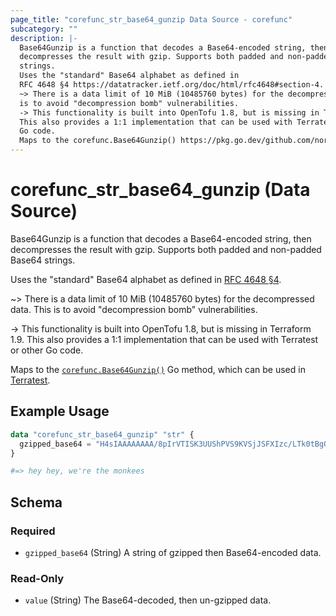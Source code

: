 ```yaml
---
page_title: "corefunc_str_base64_gunzip Data Source - corefunc"
subcategory: ""
description: |-
  Base64Gunzip is a function that decodes a Base64-encoded string, then
  decompresses the result with gzip. Supports both padded and non-padded Base64
  strings.
  Uses the "standard" Base64 alphabet as defined in
  RFC 4648 §4 https://datatracker.ietf.org/doc/html/rfc4648#section-4.
  ~> There is a data limit of 10 MiB (10485760 bytes) for the decompressed data. This
  is to avoid "decompression bomb" vulnerabilities.
  -> This functionality is built into OpenTofu 1.8, but is missing in Terraform 1.9.
  This also provides a 1:1 implementation that can be used with Terratest or other
  Go code.
  Maps to the corefunc.Base64Gunzip() https://pkg.go.dev/github.com/northwood-labs/terraform-provider-corefunc/v2/corefunc#Base64Gunzip Go method, which can be used in Terratest https://terratest.gruntwork.io.
---
```


# corefunc_str_base64_gunzip (Data Source)

Base64Gunzip is a function that decodes a Base64-encoded string, then
decompresses the result with gzip. Supports both padded and non-padded Base64
strings.

Uses the "standard" Base64 alphabet as defined in
[RFC 4648 §4](https://datatracker.ietf.org/doc/html/rfc4648#section-4).

~> There is a data limit of 10 MiB (10485760 bytes) for the decompressed data. This
is to avoid "decompression bomb" vulnerabilities.

-> This functionality is built into OpenTofu 1.8, but is missing in Terraform 1.9.
This also provides a 1:1 implementation that can be used with Terratest or other
Go code.

Maps to the [`corefunc.Base64Gunzip()`](https://pkg.go.dev/github.com/northwood-labs/terraform-provider-corefunc/v2/corefunc#Base64Gunzip) Go method, which can be used in [Terratest](https://terratest.gruntwork.io).

## Example Usage

```terraform
data "corefunc_str_base64_gunzip" "str" {
  gzipped_base64 = "H4sIAAAAAAAA/8pIrVTISK3UUShPVS9KVSjJSFXIzc/LTk0tBgQAAP//qz+dmhoAAAA"
}

#=> hey hey, we're the monkees
```

<!-- schema generated by tfplugindocs -->
## Schema

### Required

* `gzipped_base64` (String) A string of gzipped then Base64-encoded data.

### Read-Only

* `value` (String) The Base64-decoded, then un-gzipped data.

<!-- Preview the provider docs with the Terraform registry provider docs preview tool: https://registry.terraform.io/tools/doc-preview -->
